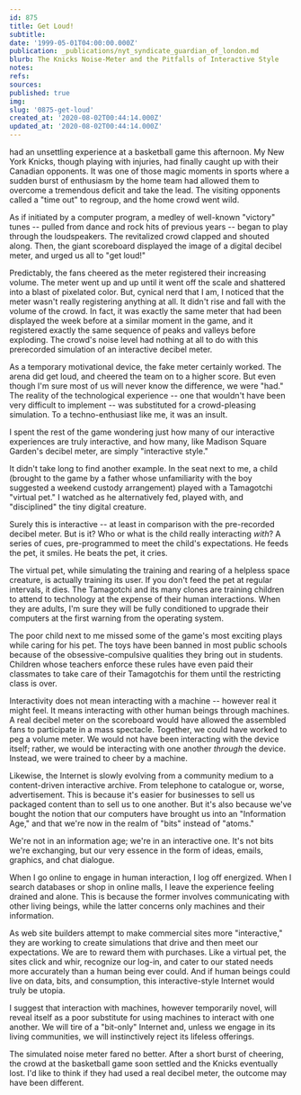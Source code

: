 ```yaml
---
id: 875
title: Get Loud!
subtitle: 
date: '1999-05-01T04:00:00.000Z'
publication: _publications/nyt_syndicate_guardian_of_london.md
blurb: The Knicks Noise-Meter and the Pitfalls of Interactive Style
notes: 
refs: 
sources: 
published: true
img: 
slug: '0875-get-loud'
created_at: '2020-08-02T00:44:14.000Z'
updated_at: '2020-08-02T00:44:14.000Z'
---
```

had an unsettling experience at a basketball game this afternoon. My New York Knicks, though playing with injuries, had finally caught up with their Canadian opponents. It was one of those magic moments in sports where a sudden burst of enthusiasm by the home team had allowed them to overcome a tremendous deficit and take the lead. The visiting opponents called a "time out" to regroup, and the home crowd went wild.

As if initiated by a computer program, a medley of well-known "victory" tunes -- pulled from dance and rock hits of previous years -- began to play through the loudspeakers. The revitalized crowd clapped and shouted along. Then, the giant scoreboard displayed the image of a digital decibel meter, and urged us all to "get loud!"

Predictably, the fans cheered as the meter registered their increasing volume. The meter went up and up until it went off the scale and shattered into a blast of pixelated color. But, cynical nerd that I am, I noticed that the meter wasn't really registering anything at all. It didn't rise and fall with the volume of the crowd. In fact, it was exactly the same meter that had been displayed the week before at a similar moment in the game, and it registered exactly the same sequence of peaks and valleys before exploding. The crowd's noise level had nothing at all to do with this prerecorded simulation of an interactive decibel meter.

As a temporary motivational device, the fake meter certainly worked. The arena did get loud, and cheered the team on to a higher score. But even though I'm sure most of us will never know the difference, we were "had." The reality of the technological experience -- one that wouldn't have been very difficult to implement -- was substituted for a crowd-pleasing simulation. To a techno-enthusiast like me, it was an insult.

I spent the rest of the game wondering just how many of our interactive experiences are truly interactive, and how many, like Madison Square Garden's decibel meter, are simply "interactive style."

It didn't take long to find another example. In the seat next to me, a child (brought to the game by a father whose unfamiliarity with the boy suggested a weekend custody arrangement) played with a Tamagotchi "virtual pet." I watched as he alternatively fed, played with, and "disciplined" the tiny digital creature.

Surely this is interactive -- at least in comparison with the pre-recorded decibel meter. But is it? Who or what is the child really interacting *with*? A series of cues, pre-programmed to meet the child's expectations. He feeds the pet, it smiles. He beats the pet, it cries.

The virtual pet, while simulating the training and rearing of a helpless space creature, is actually training its user. If you don't feed the pet at regular intervals, it dies. The Tamagotchi and its many clones are training children to attend to technology at the expense of their human interactions. When they are adults, I'm sure they will be fully conditioned to upgrade their computers at the first warning from the operating system.

The poor child next to me missed some of the game's most exciting plays while caring for his pet. The toys have been banned in most public schools because of the obsessive-compulsive qualities they bring out in students. Children whose teachers enforce these rules have even paid their classmates to take care of their Tamagotchis for them until the restricting class is over.

Interactivity does not mean interacting with a machine -- however real it might feel. It means interacting with other human beings through machines. A real decibel meter on the scoreboard would have allowed the assembled fans to participate in a mass spectacle. Together, we could have worked to peg a volume meter. We would not have been interacting with the device itself; rather, we would be interacting with one another *through* the device. Instead, we were trained to cheer by a machine.

Likewise, the Internet is slowly evolving from a community medium to a content-driven interactive archive. From telephone to catalogue or, worse, advertisement. This is because it's easier for businesses to sell us packaged content than to sell us to one another. But it's also because we've bought the notion that our computers have brought us into an "Information Age," and that we're now in the realm of "bits" instead of "atoms."

We're not in an information age; we're in an interactive one. It's not bits we're exchanging, but our very essence in the form of ideas, emails, graphics, and chat dialogue.

When I go online to engage in human interaction, I log off energized. When I search databases or shop in online malls, I leave the experience feeling drained and alone. This is because the former involves communicating with other living beings, while the latter concerns only machines and their information.

As web site builders attempt to make commercial sites more "interactive," they are working to create simulations that drive and then meet our expectations. We are to reward them with purchases. Like a virtual pet, the sites click and whir, recognize our log-in, and cater to our stated needs more accurately than a human being ever could. And if human beings could live on data, bits, and consumption, this interactive-style Internet would truly be utopia.

I suggest that interaction with machines, however temporarily novel, will reveal itself as a poor substitute for using machines to interact with one another. We will tire of a "bit-only" Internet and, unless we engage in its living communities, we will instinctively reject its lifeless offerings.

The simulated noise meter fared no better. After a short burst of cheering, the crowd at the basketball game soon settled and the Knicks eventually lost. I'd like to think if they had used a real decibel meter, the outcome may have been different.
